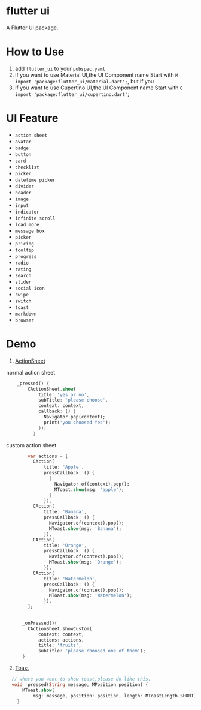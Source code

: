 # flutter ui

A Flutter UI package.

# How to Use
1. add `flutter_ui` to your `pubspec.yaml`
2. if you want to use Material UI,the UI Component name Start with `M`
`import 'package:flutter_ui/material.dart';`, but if you 
3. if you want to use Cupertino UI,the UI Component name Start with `C`
`import 'package:flutter_ui/cupertino.dart'`;

# UI Feature
- `action sheet`
- `avatar`
- `badge`
- `button`
- `card`
- `checklist`
- `picker`
- `datetime picker`
- `divider`
- `header`
- `image`
- `input`
- `indicator`
- `infinite scroll`
- `load more`
- `message box`
- `picker`
- `pricing`
- `tooltip`
- `progress`
- `radio`
- `rating`
- `search`
- `slider`
- `social icon`
- `swipe`
- `switch`
- `toast`
- `markdown`
- `browser`

# Demo
1. [ActionSheet](/example/lib/components/action_sheet.dart)

normal action sheet
```dart
    _pressed() {
        CActionSheet.show(
            title: 'yes or no',
            subTitle: 'please choose',
            context: context,
            callback: () {
              Navigator.pop(context);
              print('you choosed Yes');
            });
          }
```
     
custom action sheet

```dart
        var actions = [
          CAction(
              title: 'Apple',
              pressCallback: () {
                {
                  Navigator.of(context).pop();
                  MToast.show(msg: 'apple');
                }
              }),
          CAction(
              title: 'Banana',
              pressCallback: () {
                Navigator.of(context).pop();
                MToast.show(msg: 'Banana');
              }),
          CAction(
              title: 'Orange',
              pressCallback: () {
                Navigator.of(context).pop();
                MToast.show(msg: 'Orange');
              }),
          CAction(
              title: 'Watermelon',
              pressCallback: () {
                Navigator.of(context).pop();
                MToast.show(msg: 'Watermelon');
              }),
        ];
      

      _onPressed(){
      	CActionSheet.showCustom(
            context: context,
            actions: actions,
            title: 'fruits',
            subTitle: 'please choosed one of them');
      }

```                                        

2. [Toast](/example/lib/components/toast.dart)

```dart
  // where you want to show toast,please do like this.
  void _pressed(String message, MPosition position) {
      MToast.show(
          msg: message, position: position, length: MToastLength.SHORT);
    }
```


